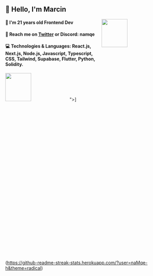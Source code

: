 ## 👋 Hello, I'm Marcin 

[<img align="right" width="40%" height="15%" src="https://github-readme-stats.vercel.app/api/top-langs/?username=naMqe-h&theme=radical">](https://github-readme-stats.vercel.app/api/top-langs/?username=naMqe-h&theme=radical)


#### 👨 I'm 21 years old Frontend Dev
#### 📨 Reach me on [Twitter](https://x.com/naMqe7) or Discord: namqe
#### 💻 Technologies & Languages: React.js, Next.js, Node.js, Javascript, Typescript, CSS, Tailwind, Supabase, Flutter, Python, Solidity.

[<img width="40%" height="15%" src="https://github-readme-streak-stats.herokuapp.com/?user=naMqe-h&theme=dark">](https://github-readme-streak-stats.herokuapp.com/?user=naMqe-h&theme=dark)">](https://github-readme-streak-stats.herokuapp.com/?user=naMqe-h&theme=radical)



